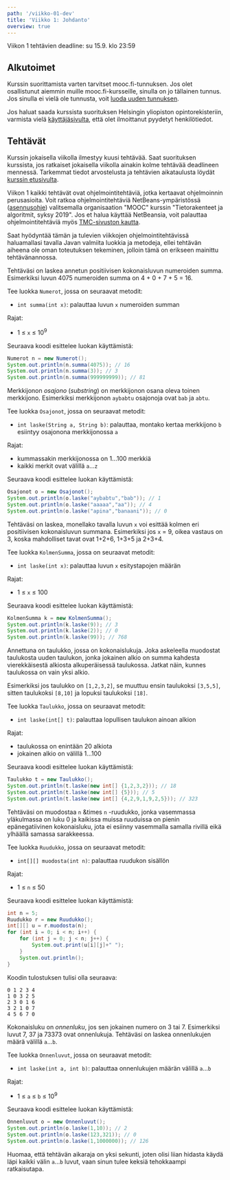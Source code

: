 ```yaml
---
path: '/viikko-01-dev'
title: 'Viikko 1: Johdanto'
overview: true
---
```


Viikon 1 tehtävien deadline: su 15.9. klo 23:59

## Alkutoimet

Kurssin suorittamista varten tarvitset mooc.fi-tunnuksen.
Jos olet osallistunut aiemmin muille mooc.fi-kursseille,
sinulla on jo tällainen tunnus.
Jos sinulla ei vielä ole tunnusta,
voit [luoda uuden tunnuksen](https://tmc.mooc.fi/user/new).

Jos haluat saada kurssista suorituksen
Helsingin yliopiston opintorekisteriin,
varmista vielä [käyttäjäsivulta](/profile),
että olet ilmoittanut pyydetyt henkilötiedot.

## Tehtävät

Kurssin jokaisella viikolla ilmestyy kuusi tehtävää.
Saat suorituksen kurssista, jos ratkaiset jokaisella viikolla
ainakin kolme tehtävää deadlineen mennessä.
Tarkemmat tiedot arvostelusta ja tehtävien aikataulusta
löydät [kurssin etusivulta](/).

Viikon 1 kaikki tehtävät ovat ohjelmointitehtäviä,
jotka kertaavat ohjelmoinnin perusasioita.
Voit ratkoa ohjelmointitehtäviä NetBeans-ympäristössä
([asennusohje](https://materiaalit.github.io/tmc-asennus/netbeans/))
valitsemalla organisaation "MOOC" kurssin "Tietorakenteet ja algoritmit, syksy 2019".
Jos et halua käyttää NetBeansia, voit palauttaa
ohjelmointitehtäviä myös
[TMC-sivuston kautta](https://tmc.mooc.fi/org/mooc/courses/497).

Saat hyödyntää tämän ja tulevien viikkojen ohjelmointitehtävissä
haluamallasi tavalla Javan valmiita luokkia ja metodeja,
ellei tehtävän aiheena ole oman toteutuksen tekeminen,
jolloin tämä on erikseen mainittu tehtävänannossa.

<programming-exercise name='1. Numeroiden summa' tmcname='viikko01-Viikko01Tehtava1'>

Tehtäväsi on laskea annetun positiivisen kokonaisluvun
numeroiden summa.
Esimerkiksi luvun 4075 numeroiden summa on
4 + 0 + 7 + 5 = 16.

Tee luokka `Numerot`, jossa on seuraavat metodit:

* `int summa(int x)`: palauttaa luvun `x` numeroiden summan

Rajat:

- 1 &le; `x` &le; 10<sup>9</sup>

Seuraava koodi esittelee luokan käyttämistä:

```java
Numerot n = new Numerot();
System.out.println(n.summa(4075)); // 16
System.out.println(n.summa(3)); // 3
System.out.println(n.summa(999999999)); // 81
```

</programming-exercise>

<programming-exercise name='2. Osajonot' tmcname='viikko01-Viikko01Tehtava2'>

Merkkijonon _osajono_ (_substring_) on merkkijonon
osana oleva toinen merkkijono.
Esimerkiksi merkkijonon `aybabtu` osajonoja
ovat `bab` ja `abtu`.

Tee luokka `Osajonot`, jossa on seuraavat metodit:

* `int laske(String a, String b)`: palauttaa,
montako kertaa merkkijono `b` esiintyy osajonona merkkijonossa `a`

Rajat:

- kummassakin merkkijonossa on 1...100 merkkiä
- kaikki merkit ovat välillä `a`...`z`

Seuraava koodi esittelee luokan käyttämistä:

```java
Osajonot o = new Osajonot();
System.out.println(o.laske("aybabtu","bab")); // 1
System.out.println(o.laske("aaaaa","aa")); // 4
System.out.println(o.laske("apina","banaani")); // 0
```

</programming-exercise>

<programming-exercise name='3. Kolmen summa' tmcname='viikko01-Viikko01Tehtava3'>

Tehtäväsi on laskea,
monellako tavalla luvun `x`
voi esittää kolmen eri positiivisen
kokonaisluvun summana.
Esimerkiksi jos `x` = 9, oikea vastaus on 3,
koska mahdolliset tavat ovat
1+2+6, 1+3+5 ja 2+3+4.

Tee luokka `KolmenSumma`, jossa on seuraavat metodit:

* `int laske(int x)`: palauttaa luvun `x` esitystapojen määrän

Rajat:

- 1 &le; `x` &le; 100

Seuraava koodi esittelee luokan käyttämistä:

```java
KolmenSumma k = new KolmenSumma();
System.out.println(k.laske(9)); // 3
System.out.println(k.laske(2)); // 0
System.out.println(k.laske(99)); // 768
```

</programming-exercise>

<programming-exercise name='4. Taulukko' tmcname='viikko01-Viikko01Tehtava4'>

Annettuna on taulukko, jossa on kokonaislukuja.
Joka askeleella muodostat taulukosta uuden taulukon,
jonka jokainen alkio on summa kahdesta vierekkäisestä
alkiosta alkuperäisessä taulukossa.
Jatkat näin, kunnes taulukossa on vain yksi alkio.

Esimerkiksi jos taulukko on `[1,2,3,2]`,
se muuttuu ensin taulukoksi `[3,5,5]`,
sitten taulukoksi `[8,10]` ja lopuksi taulukoksi `[18]`.

Tee luokka `Taulukko`, jossa on seuraavat metodit:

* `int laske(int[] t)`: palauttaa lopullisen taulukon ainoan alkion

Rajat:

- taulukossa on enintään 20 alkiota
- jokainen alkio on välillä 1...100

Seuraava koodi esittelee luokan käyttämistä:

```java
Taulukko t = new Taulukko();
System.out.println(t.laske(new int[] {1,2,3,2})); // 18
System.out.println(t.laske(new int[] {5})); // 5
System.out.println(t.laske(new int[] {4,2,9,1,9,2,5})); // 323
```

</programming-exercise>

<programming-exercise name='5. Ruudukko' tmcname='viikko01-Viikko01Tehtava5'>

Tehtäväsi on muodostaa `n` &times `n` -ruudukko,
jonka vasemmassa yläkulmassa on luku 0
ja kaikissa muissa ruuduissa on pienin epänegatiivinen
kokonaisluku, jota ei esiinny vasemmalla samalla rivillä
eikä ylhäällä samassa sarakkeessa.

Tee luokka `Ruudukko`, jossa on seuraavat metodit:

* `int[][] muodosta(int n)`: palauttaa ruudukon sisällön

Rajat:

- 1 &le; `n` &le; 50

Seuraava koodi esittelee luokan käyttämistä:

```java
int n = 5;
Ruudukko r = new Ruudukko();
int[][] u = r.muodosta(n);
for (int i = 0; i < n; i++) {
    for (int j = 0; j < n; j++) {
        System.out.print(u[i][j]+" ");
    }
    System.out.println();
}
```

Koodin tulostuksen tulisi olla seuraava:

```x
0 1 2 3 4
1 0 3 2 5
2 3 0 1 6
3 2 1 0 7
4 5 6 7 0
```

</programming-exercise>

<programming-exercise name='6. Onnenluvut' tmcname='viikko01-Viikko01Tehtava6'>

Kokonaisluku on _onnenluku_,
jos sen jokainen numero on 3 tai 7.
Esimerkiksi luvut 7, 37 ja 73373
ovat onnenlukuja.
Tehtäväsi on laskea onnenlukujen määrä
välillä `a`...`b`.

Tee luokka `Onnenluvut`, jossa on seuraavat metodit:

* `int laske(int a, int b)`: palauttaa onnenlukujen määrän
välillä `a`...`b`

Rajat:

- 1 &le; `a` &le; `b` &le; 10<sup>9</sup>

Seuraava koodi esittelee luokan käyttämistä:

```java
Onnenluvut o = new Onnenluvut();
System.out.println(o.laske(1,10)); // 2
System.out.println(o.laske(123,321)); // 0
System.out.println(o.laske(1,1000000)); // 126
```

Huomaa, että tehtävän aikaraja on yksi sekunti,
joten olisi liian hidasta käydä läpi kaikki välin `a`...`b`
luvut, vaan sinun tulee keksiä tehokkaampi ratkaisutapa.

</programming-exercise>
